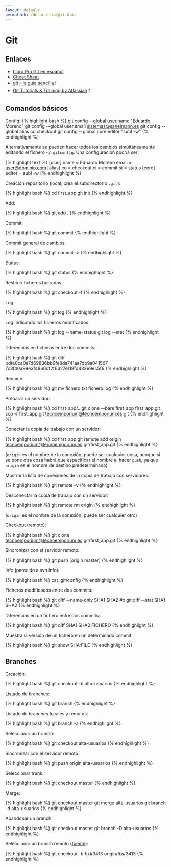 ```yaml
---
layout: default
permalink: /desarrollo/git.html
---
```


# Git

## Enlaces

*  [Libro Pro Git en español](http://git-scm.com/book/es)
*  [Cheat Sheat](http://cheat.errtheblog.com/s/git)
*  [git - la guía sencilla](http://rogerdudler.github.com/git-guide/index.es.html) :exclamation:
*  [Git Tutorials & Training by Atlassian](http://atlassian.com/git) :exclamation:

## Comandos básicos

Config:
{% highlight bash %}
git config --global user.name "Eduardo Moreno"
git config --global user.email sistemas@sanelmann.es
git config --global alias.co checkout
git config --global core.editor "subl -w"
{% endhighlight %}

Alternativamente se pueden hacer todos los cambios simultáneamente editando el fichero `~/.gitconfig`. Una configuración podría ser:

{% highlight text %}
[user]
        name = Eduardo Moreno
        email = user@dominio.com
[alias]
        co = checkout
        ci = commit
        st = status
[core]
        editor = subl -w
{% endhighlight %}

Creación repositorio (local; crea el subdirectorio `.git`):

{% highlight bash %}
cd first_app
git init
{% endhighlight %}

Add:

{% highlight bash %}
git add .
{% endhighlight %}

Commit:

{% highlight bash %}
git commit
{% endhighlight %}

Commit general de cambios:

{% highlight bash %}
git commit -a
{% endhighlight %}

Status:

{% highlight bash %}
git status
{% endhighlight %}

Restituir ficheros borrados:

{% highlight bash %}
git checkout -f
{% endhighlight %}

Log:

{% highlight bash %}
git log
{% endhighlight %}

Log indicando los ficheros modificados:

{% highlight bash %}
git log --name-status
git log --stat
{% endhighlight %}

Diferencias en ficheros entre dos commits:

{% highlight bash %}
git diff bdfe0ca0a7d69836bb9fe8da741aa7db9a041567 7c3f40a99e3f4860cf2f6327e118fd433e9ec5f6
{% endhighlight %}

Rename:

{% highlight bash %}
git mv fichero.txt fichero.log
{% endhighlight %}

Preparar un servidor:

{% highlight bash %}
cd first_app/..
git clone --bare first_app first_app.git
scp -r first_app.git tecnoemporium@tecnoemporium.es:git
{% endhighlight %}

Conectar la copia de trabajo con un servidor:

{% highlight bash %}
cd first_app
git remote add origin tecnoemporium@tecnoemporium.es:git/first_app.git
{% endhighlight %}

(`origin` es el nombre de la conexión; puede ser cualquier cosa, aunque si se pone otra cosa habrá que especificar el nombre al hacer `push`, ya que `origin` es el nombre de destino predeterminado)

Mostrar la lista de conexiones de la copia de trabajo con servidores:

{% highlight bash %}
git remote -v
{% endhighlight %}

Desconectar la copia de trabajo con un servidor:

{% highlight bash %}
git remote rm origin
{% endhighlight %}

(`origin` es el nombre de la conexión; puede ser cualquier otro)

Checkout (remoto):

{% highlight bash %}
git clone tecnoemporium@tecnoemporium.es:git/first_app.git
{% endhighlight %}

Sincronizar con el servidor remoto:

{% highlight bash %}
git push [origin master]
{% endhighlight %}

Info (parecido a svn info):

{% highlight bash %}
cat .git/config
{% endhighlight %}

Ficheros modificados entre dos commits:

{% highlight bash %}
git diff --name-only SHA1 SHA2
#o
git diff --stat SHA1 SHA2
{% endhighlight %}

Diferencias en un fichero entre dos commits:

{% highlight bash %}
git diff SHA1 SHA2 FICHERO
{% endhighlight %}

Muestra la versión de un fichero en un determinado commit:

{% highlight bash %}
git show SHA:FILE
{% endhighlight %}

## Branches

Creación:

{% highlight bash %}
git checkout -b alta-usuarios
{% endhighlight %}

Listado de branches:

{% highlight bash %}
git branch
{% endhighlight %}

Listado de branches locales y remotos:

{% highlight bash %}
git branch -a
{% endhighlight %}

Seleccionar un branch:

{% highlight bash %}
git checkout alta-usuarios
{% endhighlight %}

Sincronizar con el servidor remoto:

{% highlight bash %}
git push origin alta-usuarios
{% endhighlight %}

Seleccionar trunk:

{% highlight bash %}
git checkout master
{% endhighlight %}

Merge:

{% highlight bash %}
git checkout master
git merge alta-usuarios
git branch -d alta-usuarios
{% endhighlight %}

Abandonar un branch:

{% highlight bash %}
git checkout master
git branch -D alta-usuarios
{% endhighlight %}

Seleccionar un branch remoto ([fuente](http://git-scm.com/book/ch3-5.html#Tracking-Branches)):

{% highlight bash %}
git checkout -b fix#3413 origin/fix#3413
{% endhighlight %}
